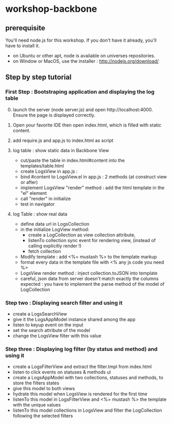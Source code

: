 # workshop-backbone

## prerequisite

You'll need node.js for this workshop. If you don't have it already, you'll have to install it.
- on Ubuntu or other apt, node is available on universes repositories.
- on Window or MacOS, use the installer : http://nodejs.org/download/

## Step by step tutorial


### First Step : Bootstraping application and displaying the log table

0. launch the server (node server.js) and open http://localhost:4000. Ensure the page is displayed correctly.

1. Open your favorite IDE then open index.html, which is filled with static content.

2. add require.js and app.js to index.html as script

3. log table : show static data in Backbone View
    - cut/paste the table in index.html#content into the templates/table.html
    - create LogsView in app.js :
    - bind #content to LogsView.el in app.js : 2 methods (at construct view or after)
    - implement LogsView "render" method : add the html template in the "el" element
    - call "render" in initialize
    - test in navigator

4. log Table : show real data
    - define data url in LogsCollection
    - in the initialize LogView method:
        - create a LogCollection as view collection attribute,
        - listenTo collection sync event for rendering view, (instead of calling explicitly render !)
        - fetch collection
    - Modify template : add <%= mustash %> to the template markup
    - format every data in the template file with <% any js code you need %>
    - LogsView render method : inject collection.toJSON into template
    - careful, json data from server doesn't match exactly the columns expected : you have to implement the parse method of the model of LogCollection


### Step two : Displaying search filter and using it

- create a LogsSearchView
- give it the LogsAppModel instance shared among the app
- listen to keyup event on the input
- set the search attribute of the model
- change the LogsView filter with this value


### Step three : Displaying log filter (by status and method) and using it

- create a LogsFilterView and extract the filter.tmpl from index.html
- listen to click events on statuses & methods ul
- create a LogsAppModel with two collections, statuses and methods, to store the filters states
- give this model to both views
- hydrate this model when LogsView is rendered for the first time
- listenTo this model in LogsFilterView and <%= mustash %> the template with the unique values
- listenTo this model collections in LogsView and filter the LogCollection following the selected filters
